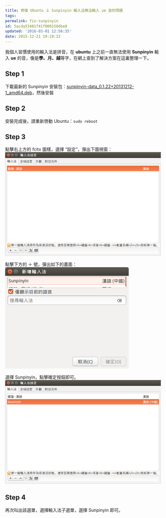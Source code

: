 ```yaml
---
title: 修復 Ubuntu 上 Sunpinyin 輸入法無法輸入 ue 音的問題
tags:
permalink: fix-sunpinyin
id: 5acda53481f41f000158dbe8
updated: '2016-03-01 12:56:35'
date: 2015-12-21 19:19:22
---
```


我個人習慣使用的輸入法是拼音，在 **ubuntu** 上之前一直無法使用 **Sunpinyin** 輸入 **ue** 的音，像是**學、月、越**等字，在網上查到了解決方案在這裏整理一下。


## Step 1

下載最新的 Sunpinyin 安裝包：[sunpinyin-data_0.1.22+20131212-1_amd64.deb](http://ftp.hk.debian.org/debian/pool/main/o/open-gram/sunpinyin-data_0.1.22+20131212-1_amd64.deb)，然後安裝


## Step 2

安裝完成後，請重新啓動 Ubuntu：`sudo reboot`


## Step 3

點擊右上方的 fcitx 圖樣，選擇 “設定“，彈出下圖視窗： ![](/content/images/2015/12/fix-sunpinyin-1.png)

點擊下方的 ＋ 號，彈出如下的畫面： ![](/content/images/2015/12/fix-sunpinyin-2.png)

選擇 Sunpinyin，點擊確定按鈕即可。 ![](/content/images/2015/12/fix-sunpinyin-3.png)


## Step 4

再次叫出該選單，選擇輸入法子選單，選擇 Sunpinyin 即可。
